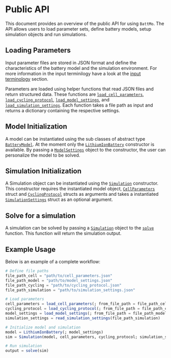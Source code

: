 # Public API

This document provides an overview of the public API for using `BattMo`. The API allows users to load parameter sets, define battery models, setup simulation objects and run simulations.

## Loading Parameters

Input parameter files are stored in JSON format and define the characteristics of the battery model and the simulation environment. For more information in the input terminilogy have a look at the [input terminology](terminology.md) section.

Parameters are loaded using helper functions that read JSON files and return structured data. These functions are [`load_cell_parameters`](@ref), [`load_cycling_protocol`](@ref), [`load_model_settings`](@ref), and [`load_simulation_settings`](@ref). Each function takes a file path as input and returns a dictionary containing the respective settings.

## Model Initialization

A model can be instantiated using the sub classes of abstract type [`BatteryModel`](@ref). At the moment only the [`LithiumIonBattery`](@ref) constructor is available. By passing a [`ModelSettings`](@ref) object to the constructor, the user can personalize the model to be solved.

## Simulation Initialization

A Simulation object can be instantiated using the [`Simulation`](@ref) constructor. This constructor requires the instantiated model object, [`CellParameters`](@ref) struct and [`CyclingProtocol`](@ref) structs as arguments and takes a instantiated [`SimulationSettings`](@ref) struct as an optional argument.

## Solve for a simulation

A simulation can be solved by passing a [`Simulation`](@ref) object to the [`solve`](@ref) function. This function will return the simulation output.

## Example Usage

Below is an example of a complete workflow:

```julia
# Define file paths
file_path_cell = "path/to/cell_parameters.json"
file_path_model = "path/to/model_settings.json"
file_path_cycling = "path/to/cycling_protocol.json"
file_path_simulation = "path/to/simulation_settings.json"

# Load parameters
cell_parameters = load_cell_parameters(; from_file_path = file_path_cell)
cycling_protocol = load_cycling_protocol(; from_file_path = file_path_cycling)
model_settings = load_model_settings(; from_file_path = file_path_model)
simulation_settings = read_simulation_settings(file_path_simulation)

# Initialize model and simulation
model = LithiumIonBattery(; model_settings)
sim = Simulation(model, cell_parameters, cycling_protocol; simulation_settings)

# Run simulation
output = solve(sim)
```
